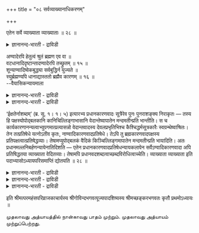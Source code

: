 +++
title = "०८ सर्वव्याख्यानाधिकरणम्"

+++

एतेन सर्वे व्याख्याता व्याख्याताः ॥ २८ ॥  
<details><summary>ज्ञानानन्द-भारती - द्राविडी</summary>

एदेन सर्वे व्याक्यादा व्याक्यादा: ॥ २८ ॥
</details>

अण्वादेरपि हेतुत्वं श्रुतं ब्रह्मण एव वा ॥  
वटधानादिदृष्टान्तादण्वादेरपि तच्छ्रुतम् ॥ १५ ॥  
शून्याण्वादिष्वेकबुद्ध्या सर्वबुद्धिर्न युज्यते ॥  
स्युर्ब्रह्मण्यपि धानाद्यास्ततो ब्रह्मैव कारणम् ॥ १६ ॥  
--वैयासिकन्यायमाला

<details><summary>ज्ञानानन्द-भारती - द्राविडी</summary>

अणु मुदलाऩदिऱ्कुङ् गूड (जगत्) कारणमायिरुक् कुम् तऩ्मै (वेदत्तिल्)
सॊल्लप्पट्टिरुक्किऱदा? अल्लदु (अत्तऩ्मै) पिरह्मत्तिऱ्कु मात्तिरम्
(सॊल्लप्पट्टिरुक्कि ऱदा)? आलविदै मुदलाऩ तिरुष्टान्दङ्गळ् सॊल्लि इरुप्
पदाल्, अदु (जगत्तिऩ् कारणमाय् इरुक्कुम् तऩ्मै) अणु मुदलियदिऱ्कुम् कूड
सॊल्लप्पट्टिरुक्किऱदु।
</details>

<details><summary>ज्ञानानन्द-भारती - द्राविडी</summary>

सूऩ्यम्, अणु मुदलाऩवैगळिल् एदेऩुम् ऒऩ्ऱिऩ् अऱिविऩाल् ऎल्लावऱ्ऱिऩ् अऱिवु
ऎऩ्बदु पॊरुन्दादु। विदै मुदलिय तिरुष्टान्दङ्गळ् पिरह्मत्तिऩिडत्तिलुम्
पॊरुन्दुम्। आगैयाल् (जगत्) कारणमायुळ्ळदु पिरह्मन्दाऩ्।
</details>

‘ईक्षतेर्नाशब्दम्’ (ब्र. सू. १। १। ५) इत्यारभ्य प्रधानकारणवादः
सूत्रैरेव पुनः पुनराशङ्क्य निराकृतः — तस्य हि पक्षस्योपोद्बलकानि
कानिचिल्लिङ्गाभासानि वेदान्तेष्वापातेन मन्दमतीन्प्रति भान्तीति। स च
कार्यकारणानन्यत्वाभ्युपगमात्प्रत्यासन्नो वेदान्तवादस्य देवलप्रभृतिभिश्च
कैश्चिद्धर्मसूत्रकारैः स्वग्रन्थेष्वाश्रितः। तेन तत्प्रतिषेधे यत्नोऽतीव
कृतः, नाण्वादिकारणवादप्रतिषेधे। तेऽपि तु ब्रह्मकारणवादपक्षस्य
प्रतिपक्षत्वात्प्रतिषेद्धव्याः। तेषामप्युपोद्बलकं वैदिकं
किञ्चिल्लिङ्गमापातेन मन्दमतीन्प्रति भायादिति। अतः
प्रधानमल्लनिबर्हणन्यायेनातिदिशति — एतेन प्रधानकारणवादप्रतिषेधन्यायकलापेन
सर्वेऽण्वादिकारणवादा अपि प्रतिषिद्धतया व्याख्याता वेदितव्याः। तेषामपि
प्रधानवदशब्दत्वाच्छब्दविरोधित्वाच्चेति। व्याख्याता व्याख्याता इति
पदाभ्यासोऽध्यायपरिसमाप्तिं द्योतयति ॥ २८ ॥

<details><summary>ज्ञानानन्द-भारती - द्राविडी</summary>

(उबनिषत्तुक्कळ् पिरह्मत्तै मट्टुम् जगत् कारणमागक् कूऱुगिऱदा अल्लदु
परमाणु, सूऩ्यम् मुदलियवैगळैयुम् कारणमागक् कूऱुगिऱदा ऎऩ्ऱु सन्देहम्।
उबनिषत्तिल् जगत् कारण वस्तुवैच् चॊल्लुमिडत्तिल् मिगच्चिऱिय आलम् विदैयै
तिरुष्टान्दमागक् कूऱुगिऱदु। इदऩाल् परमाणुगारणम् ऎऩ्ऱु तॆरिगिऱदु। अणु
ऎऩ्ऱ सप्तमुम् काणप्पडुगिऱदु। कारणत्तै ‘असत्' ऎऩ्ऱु सॊल्लियिरुप्पदाल्
सूऩ्यम् कारणम् ऎऩ्ऱुम् तॆरिगिऱदु। आगैयाल् उबनिषत् पिरह्मत्तै मट्टुम्
कारणमागच् चॊल्लविल्लै परमाणु, सूऩ्यम् मुदलाऩवैगळैयुम् कारणमागक्
कूऱुगिऱदु ऎऩ्ऱु पूर्वबक्षम्।
</details>

<details><summary>ज्ञानानन्द-भारती - द्राविडी</summary>

ऎदै अऱिन्दाल् ऎल्लाम् अऱिन्ददाग आगुमो अदु कारणम् ऎऩ्ऱु उबनिषत्
कूऱुगिऱदु। परमाणु मुदलियवैगळैयऱिन्दाल् ऎल्लावऱ्ऱैयुम् अऱिय मुडियादु।
आदलाल् सेदऩमाऩ पिरह्मम्दाऩ् जगत् कारणम्। आलंविदै तिरुष्टान्दमुम् अणु
सप्तमुम् सिऱियदु ऎऩ्बदैक् कुऱिप्पिडविल्लै। इन्दिरियङ्गळाल्
अऱियमुडियाददु। सूक्ष्मम् कारणम् ऎऩ्बदै काट्टुगिऱदु। नामरूबङ्गळिल्लाददाल्
असत्तु ऎऩ्ऱु कूऱुगिऱदु। आगवे उबनिषत्तुगळ् पिरह्मत्तैत्ताऩ् जगत्
कारणमागक् कूऱुगिऩ्ऱऩ। अणु मुदलियवऱ्ऱै यल्ल ऎऩ्ऱु सित्तान्दम्)।
</details>

<details><summary>ज्ञानानन्द-भारती - द्राविडी</summary>

'पार्प्पदिऩाल् सप्तमऱ्ऱदु इल्लै' (सूत्र १-१-५) ऎऩ्ऱु आरम्बित्तुप्
पिरदाऩत्तैक् कारणमागच् चॊल्लुम् वादमाऩदु, अन्द पक्षत्तिऱ्कु पक्कबलमाग
उबनिषत्तुक्कळिल् मेल्बार्वैक्कु सिल लिङ्गम् पोलुळ्ळवैगळ्, मन्दमाऩ
पुत्तियुळ्ळवर्गळुक्कु तोऩ्ऱुमॆऩ्ऱु, सूत्रङ्गळिऩालेये अडिक्कडि आसङ्गै
सॆय्दु निरागरिक्कप्पट्टिरुक्किऱदु। कारियत् तिऱ्कुम् कारणत्तिऱ्कुम्
वेऱ्ऱुमै इल्लै ऎऩ्बदै ऒप्पुक्कॊळ्वदऩाल्, अदु (पिरदाऩ कारणवादम्) वेदान्द
वादत्तिऱ्कु मिगवुम् नॆरुङ्गियुळ्ळदु। तेवलर् मुदलाऩ सिल तर्म
सूत्रगारर्गळालुम् तङ्गळ् किरन्दङ्गळिल् अदु आच्रयिक्कप्पट्टिरुक्किऱदु।
अदऩाल् अदै मऱुप्पदिल् अदिगमाग यत्ऩम् ऎडुत्तुक् कॊळ्ळप्पट्टदु। अणु
मुदलियदुगळैक् कारणमागच् चॊल्लुम् वादङ्गळै मऱुप्पदिल् अदिगयत्ऩम्
ऎडुत्तुक् कॊळ्ळविल्लै। अवैगळुम्गूड पिरह्मत्तैक् कारणमाय्च्चॊल्लुम्
वादत्तिऱ्कु ऎदिर्गक्षियायि रुप्पदाल् मऱुक्कप्पड वेण्डियवैदाऩ्; अवैग
ळुक्कुम् पक्कबलमाग मन्दबुत्तियुळ्ळवर्गळुक्कु, वेद सम्बन्दमाऩ एदेऩुम्
लिङ्गम् मेल् पार्वैक्कु तोऩ्ऱला माऩदिऩाल्; आगैयाल् पिरदाऩमाय् इरुक्कुम्
मल्लऩै जयिक्किऱ नियायप्पडि अदिदेसम् सॆय्गिऱार्। 'इदऩाल्’ पिरदाऩक्
कारणवादत्तै मऱुप्पदऱ्कुळ्ळ नियाय समूगत्तिऩाल्, 'ऎल्लाम्' अणु मुदलियदैक्
कारणमागच् चॊल्लुम् वादङ्गळुम्गूड, 'वियाक्याऩम् सॆय्यप्पट्टुविट्टऩ'
मऱुक्कप्पट्टदाग अऱिय वेण्डुम्। अवैगळुम् पिरदाऩत्तैप्पोल,
सप्तमऱ्ऱदायिरुप्पदालुम्, सप्तत्तिऱ्कु विरोदमायि रुप्पदालुम् ऎऩ्ऱु
'वियाक्याऩम् सॆय्यप्पट्टुविट्टऩ वियाक्याऩम् सॆय्यप्पट्टुविट्टऩ' ऎऩ्ऱु
पदत्तैत् तिरुम्बच् चॊल्लियिरुप्पदु अत्यायत्तिऩ् मुडिवैक् काट्टुगिऱदु।
</details>

इति श्रीमत्परमहंसपरिव्राजकाचार्यस्य श्रीगोविन्दभगवत्पूज्यपादशिष्यस्य
श्रीमच्छङ्करभगवतः कृतौ प्रथमोऽध्यायः ॥

முதலாவது அத்யாயத்தில் நான்காவது பாதம் முற்றும். முதலாவது அத்யாயம்
முற்றுப்பெற்றது.